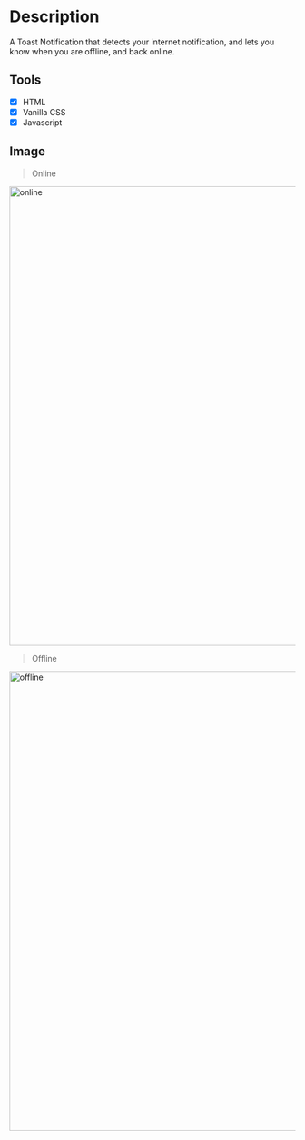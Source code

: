 # Description
A Toast Notification that detects your internet notification, and lets you know when you are offline, and back online.

## Tools
- [x] HTML
- [x] Vanilla CSS
- [x] Javascript

## Image
> Online

<img width="810" alt="online" src="https://user-images.githubusercontent.com/15114201/111380048-c4847500-869b-11eb-9b84-fc298073d600.png">

> Offline 

<img width="810" alt="offline" src="https://user-images.githubusercontent.com/15114201/111380112-d6661800-869b-11eb-900a-c97c191a865d.png">
